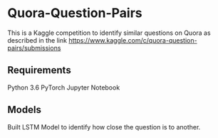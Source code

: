 # Quora-Question-Pairs
This is a Kaggle competition to identify similar questions on Quora as described in the link https://www.kaggle.com/c/quora-question-pairs/submissions

## Requirements
Python 3.6
PyTorch
Jupyter Notebook

## Models
Built LSTM Model to identify how close the question is to another.

